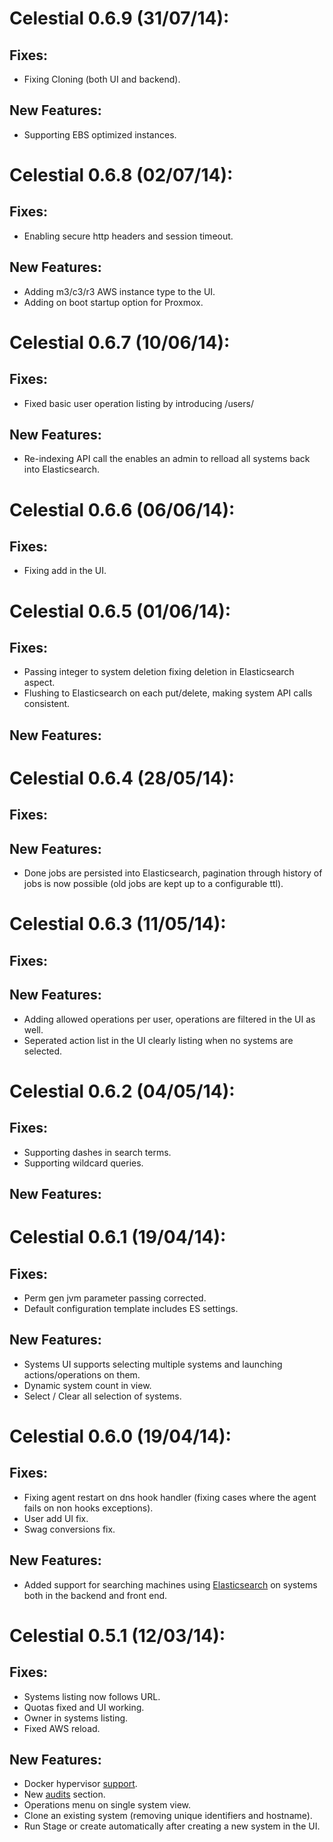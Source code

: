 # Celestial 0.6.9 (31/07/14):

## Fixes:
* Fixing Cloning (both UI and backend).

## New Features:
* Supporting EBS optimized instances.

# Celestial 0.6.8 (02/07/14):

## Fixes:
* Enabling secure http headers and session timeout.
## New Features:
* Adding m3/c3/r3 AWS instance type to the UI.
* Adding on boot startup option for Proxmox.

# Celestial 0.6.7 (10/06/14):
## Fixes:
* Fixed basic user operation listing by introducing /users/
## New Features:
* Re-indexing API call the enables an admin to relload all systems back into Elasticsearch.

# Celestial 0.6.6 (06/06/14):
## Fixes:
* Fixing add in the UI.

# Celestial 0.6.5 (01/06/14):
## Fixes:
* Passing integer to system deletion fixing deletion in Elasticsearch aspect.
* Flushing to Elasticsearch on each put/delete, making system API calls consistent.

## New Features:


# Celestial 0.6.4 (28/05/14):
## Fixes:

## New Features:
* Done jobs are persisted into Elasticsearch, pagination through history of jobs is now possible (old jobs are kept up to a configurable ttl).

# Celestial 0.6.3 (11/05/14):
## Fixes:

## New Features:

* Adding allowed operations per user, operations are filtered in the UI as well.
* Seperated action list in the UI clearly listing when no systems are selected.

# Celestial 0.6.2 (04/05/14):
## Fixes:
* Supporting dashes in search terms.
* Supporting wildcard queries.

## New Features:

# Celestial 0.6.1 (19/04/14):

## Fixes:
* Perm gen jvm parameter passing corrected.
* Default configuration template includes ES settings.

## New Features:
* Systems UI supports selecting multiple systems and launching actions/operations on them.
* Dynamic system count in view.
* Select / Clear all selection of systems.


# Celestial 0.6.0 (19/04/14):

## Fixes:
* Fixing agent restart on dns hook handler (fixing cases where the agent fails on non hooks exceptions).
* User add UI fix.
* Swag conversions fix.

## New Features:
* Added support for searching machines using [Elasticsearch](http://www.elasticsearch.org/) on systems both in the backend and front end.

# Celestial 0.5.1 (12/03/14):

## Fixes:
* Systems listing now follows URL.
* Quotas fixed and UI working.
* Owner in systems listing.
* Fixed AWS reload.


## New Features:
* Docker hypervisor [support](http://celestial-ops.com/posts/docker.html).
* New  [audits](http://celestial-ops.com/posts/audits.html) section.
* Operations menu on single system view.
* Clone an existing system (removing unique identifiers and hostname).
* Run Stage or create automatically after creating a new system in the UI.

